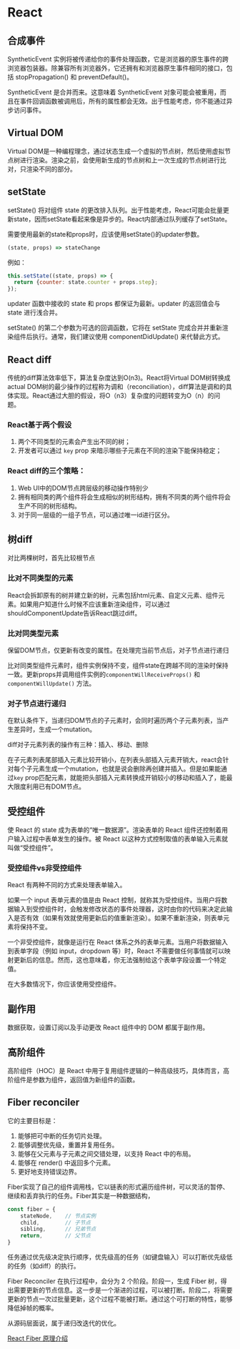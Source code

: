 # React


## 合成事件

SyntheticEvent 实例将被传递给你的事件处理函数，它是浏览器的原生事件的跨浏览器包装器。除兼容所有浏览器外，它还拥有和浏览器原生事件相同的接口，包括 stopPropagation() 和 preventDefault()。

SyntheticEvent 是合并而来。这意味着 SyntheticEvent 对象可能会被重用，而且在事件回调函数被调用后，所有的属性都会无效。出于性能考虑，你不能通过异步访问事件。

## Virtual DOM
Virtual DOM是一种编程理念，通过状态生成一个虚拟的节点树，然后使用虚拟节点树进行渲染。渲染之前，会使用新生成的节点树和上一次生成的节点树进行比对，只渲染不同的部分。

## setState
setState() 将对组件 state 的更改排入队列。出于性能考虑，React可能会批量更新state，因而setState看起来像是异步的。React内部通过队列缓存了setState。

需要使用最新的state和props时，应该使用setState()的updater参数。
```js
(state, props) => stateChange
```

例如：
```js
this.setState((state, props) => {
  return {counter: state.counter + props.step};
});
```
updater 函数中接收的 state 和 props 都保证为最新。updater 的返回值会与 state 进行浅合并。

setState() 的第二个参数为可选的回调函数，它将在 setState 完成合并并重新渲染组件后执行。通常，我们建议使用 componentDidUpdate() 来代替此方式。

## React diff
传统的diff算法效率低下，算法复杂度达到O(n3)。React将Virtual DOM树转换成actual DOM树的最少操作的过程称为调和（reconciliation），diff算法是调和的具体实现。React通过大胆的假设，将O（n3）复杂度的问题转变为O（n）的问题。

### React基于两个假设
1. 两个不同类型的元素会产生出不同的树；
2. 开发者可以通过 `key` prop 来暗示哪些子元素在不同的渲染下能保持稳定；

### React diff的三个策略：
1. Web UI中的DOM节点跨层级的移动操作特别少
2. 拥有相同类的两个组件将会生成相似的树形结构，拥有不同类的两个组件将会生产不同的树形结构。
3. 对于同一层级的一组子节点，可以通过唯一id进行区分。

## 树diff

对比两棵树时，首先比较根节点

### 比对不同类型的元素
React会拆卸原有的树并建立新的树，元素包括html元素、自定义元素、组件元素。如果用户知道什么时候不应该重新渲染组件，可以通过shouldComponentUpdate告诉React跳过diff。

### 比对同类型元素
保留DOM节点，仅更新有改变的属性。在处理完当前节点后，对子节点进行递归

比对同类型组件元素时，组件实例保持不变，组件state在跨越不同的渲染时保持一致。更新props并调用组件实例的`componentWillReceiveProps()` 和 `componentWillUpdate()` 方法。

### 对子节点进行递归
在默认条件下，当递归DOM节点的子元素时，会同时遍历两个子元素列表，当产生差异时，生成一个mutation。

diff对子元素列表的操作有三种：插入、移动、删除

在子元素列表尾部插入元素比较开销小，在列表头部插入元素开销大，react会针对每个子元素生成一个mutation，也就是说会删除再创建并插入。但是如果能通过`key` prop匹配元素，就能把头部插入元素转换成开销较小的移动和插入了，能最大限度利用已有DOM节点。

## 受控组件
使 React 的 state 成为表单的“唯一数据源”。渲染表单的 React 组件还控制着用户输入过程中表单发生的操作。被 React 以这种方式控制取值的表单输入元素就叫做“受控组件”。

### 受控组件vs非受控组件
React 有两种不同的方式来处理表单输入。

如果一个 input 表单元素的值是由 React 控制，就称其为受控组件。当用户将数据输入到受控组件时，会触发修改状态的事件处理器，这时由你的代码来决定此输入是否有效（如果有效就使用更新后的值重新渲染）。如果不重新渲染，则表单元素将保持不变。

一个非受控组件，就像是运行在 React 体系之外的表单元素。当用户将数据输入到表单字段（例如 input，dropdown 等）时，React 不需要做任何事情就可以映射更新后的信息。然而，这也意味着，你无法强制给这个表单字段设置一个特定值。

在大多数情况下，你应该使用受控组件。

## 副作用
数据获取，设置订阅以及手动更改 React 组件中的 DOM 都属于副作用。

## 高阶组件
高阶组件（HOC）是 React 中用于复用组件逻辑的一种高级技巧，具体而言，高阶组件是参数为组件，返回值为新组件的函数。

## Fiber reconciler
它的主要目标是：
1. 能够把可中断的任务切片处理。
2. 能够调整优先级，重置并复用任务。
3. 能够在父元素与子元素之间交错处理，以支持 React 中的布局。
4. 能够在 render() 中返回多个元素。
5. 更好地支持错误边界。

Fiber实现了自己的组件调用栈，它以链表的形式遍历组件树，可以灵活的暂停、继续和丢弃执行的任务。Fiber其实是一种数据结构，
```js
const fiber = {
    stateNode,    // 节点实例
    child,        // 子节点
    sibling,      // 兄弟节点
    return,       // 父节点
}
```

任务通过优先级决定执行顺序，优先级高的任务（如键盘输入）可以打断优先级低的任务（如diff）的执行。

Fiber Reconciler 在执行过程中，会分为 2 个阶段。阶段一，生成 Fiber 树，得出需要更新的节点信息。这一步是一个渐进的过程，可以被打断。阶段二，将需要更新的节点一次过批量更新，这个过程不能被打断。通过这个可打断的特性，能够降低掉帧的概率。

从源码层面说，属于递归改迭代的优化。

[React Fiber 原理介绍](https://segmentfault.com/a/1190000018250127)

